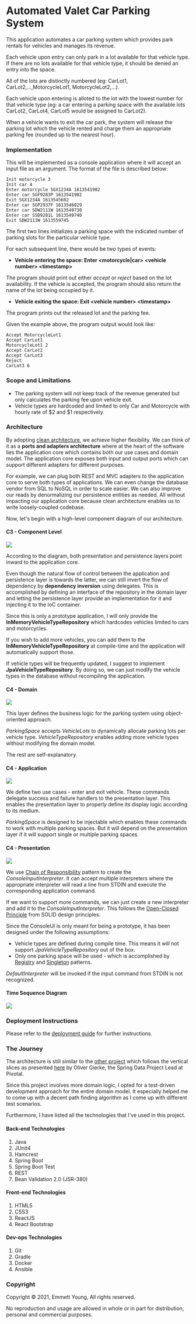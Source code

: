 Automated Valet Car Parking System
========================
This application automates a car parking system which provides park rentals for vehicles and manages its revenue.

Each vehicle upon entry can only park in a lot available for that vehicle type. If there are no lots available for that
vehicle type, it should be denied an entry into the space. 

All of the lots are distinctly numbered (eg: CarLot1, CarLot2,...,MotorcycleLot1, MotorcycleLot2,...).

Each vehicle upon entering is alloted to the lot with the lowest number for that vehicle type (eg: a car entering a
parking space with the available lots CarLot2, CarLot4, CarLot5 would be assigned to CarLot2).

When a vehicle wants to exit the car park, the system will release the parking lot which the vehicle rented and charge 
them an appropriate parking fee (rounded up to the nearest hour).

### Implementation
This will be implemented as a console application where it will accept an input file as an argument. The format of the file
is described below:

```
Init motorcycle 3 
Init car 4
Enter motorcycle SGX1234A 1613541902 
Enter car SGF9283P 1613541902
Exit SGX1234A ​1613545602
Enter car SGP2937F 1613546029
Enter car SDW2111W 1613549730
Enter car SSD9281L 1613549740
Exit SDW2111W 1613559745
```

The first two lines initializes a parking space with the indicated number of parking slots for the particular vehicle type.

For each subsequent line, there would be two types of events:

- **Vehicle entering the space: Enter \<motorcycle\|car> \<vehicle number> \<timestamp>**

The program should print out either *accept* or *reject* based on the lot availability. If the vehicle is accepted,
the program should also return the name of the lot being occupied by it.

- **Vehicle exiting the space: Exit \<vehicle number> \<timestamp>**

The program prints out the released lot and the parking fee.

Given the example above, the program output would look like:

```
Accept MotorcycleLot1 
Accept CarLot1 
MotorcycleLot1 2 
Accept CarLot2 
Accept CarLot3 
Reject
CarLot3 6
```

### Scope and Limitations
- The parking system will not keep track of the revenue generated but only calculates the parking fee upon vehicle exit.
- Vehicle types are hardcoded and limited to only Car and Motorcycle with hourly rate of $2 and $1 respectively.

### Architecture
By adopting [clean architecture](https://blog.ndepend.com/introduction-clean-architecture/), we achieve higher flexibility. 
We can think of it as a **ports and adapters architecture** where at the heart of the software lies the application core 
which contains both our use cases and domain model. The application core exposes both input and output ports which can support 
different adapters for different purposes.

For example, we can plug both REST and MVC adapters to the application core to serve both types of applications. We can even
change the database vendor from SQL to NoSQL in order to scale easier. We can also improve our reads by denormalizing 
our persistence entities as needed. All without impacting our application core because clean architecture enables us to write 
loosely-coupled codebase.

Now, let's begin with a high-level component diagram of our architecture.

#### C3 - Component Level
![](https://www.plantuml.com/plantuml/proxy?cache=no&src=https://raw.githubusercontent.com/mettyoung/automated-valet-car-parking-system/master/docs/c3-component.puml)

According to the diagram, both presentation and persistence layers point inward to the application core. 

Even though the natural flow of control between the application and persistence layer is towards the latter, 
we can still invert the flow of dependency by **dependency inversion** using delegates. This is accomplished
by defining an interface of the repository in the domain layer and letting the persistence layer provide an
implementation for it and injecting it to the IoC container.

Since this is only a prototype application, I will only provide the **InMemoryVehicleTypeRepository** which hardcodes
vehicles limited to cars and motorcycles. 

If you wish to add more vehicles, you can add them to the **InMemoryVehicleTypeRepository** at compile-time and 
the application will automatically support those.

If vehicle types will be frequently updated, I suggest to implement **JpaVehicleTypeRepository**.
By doing so, we can just modify the vehicle types in the database without recompiling the application. 

#### C4 - Domain
![](https://www.plantuml.com/plantuml/proxy?cache=no&src=https://raw.githubusercontent.com/mettyoung/automated-valet-car-parking-system/master/docs/c4-domain.puml)

This layer defines the business logic for the parking system using object-oriented approach. 

*ParkingSpace* accepts *VehicleLots* to dynamically allocate parking lots per vehicle type. *VehicleTypeRepository* 
enables adding more vehicle types without modifying the domain model.

The rest are self-explanatory.
  
#### C4 - Application
![](https://www.plantuml.com/plantuml/proxy?cache=no&src=https://raw.githubusercontent.com/mettyoung/automated-valet-car-parking-system/master/docs/c4-application.puml)

We define two use cases - enter and exit vehicle. These commands delegate success and failure handlers
to the presentation layer. This enables the presentation layer to properly define its display logic according to its medium.

*ParkingSpace* is designed to be injectable which enables these commands to work with multiple parking spaces.
But it will depend on the presentation layer if it will support single or multiple parking spaces. 

#### C4 - Presentation
![](https://www.plantuml.com/plantuml/proxy?cache=no&src=https://raw.githubusercontent.com/mettyoung/automated-valet-car-parking-system/master/docs/c4-presentation.puml)

We use [Chain of Responsibility](https://refactoring.guru/design-patterns/chain-of-responsibility) pattern to create the *ConsoleInputInterpreter*. 
It can accept multiple interpreters where the appropriate interpreter will read a line from STDIN and execute the corresponding application command.

If we want to support more commands, we can just create a new interpreter and add it to the *ConsoleInputInterpreter*. This follows the 
[Open-Closed Principle](https://stackify.com/solid-design-open-closed-principle/) from SOLID design principles.

Since the ConsoleUI is only meant for being a prototype, it has been designed under the following assumptions:

- Vehicle types are defined during compile time. This means it will not support *JpaVehicleTypeRepository* out of the box.
- Only one parking space will be used - which is accomplished by [Registry](https://martinfowler.com/eaaCatalog/registry.html)
and [Singleton](https://refactoring.guru/design-patterns/singleton) patterns.

*DefaultInterpreter* will be invoked if the input command from STDIN is not recognized.

#### Time Sequence Diagram
![](https://www.plantuml.com/plantuml/proxy?cache=no&src=https://raw.githubusercontent.com/mettyoung/automated-valet-car-parking-system/master/docs/c4-sequence.puml)

### Deployment Instructions
Please refer to the [deployment guide](https://github.com/mettyoung/railway-routing-service/blob/master/devops/deployment_guide.md)
for further instructions.

### The Journey

The architecture is still similar to the [other project](https://github.com/mettyoung/shop-management) which follows 
the vertical slices as presented [here](http://olivergierke.de/2013/01/whoops-where-did-my-architecture-go/) by Oliver 
Gierke, the Spring Data Project Lead at Pivotal.

Since this project involves more domain logic, I opted for a test-driven development approach for the entire domain 
model. It especially helped me to come up with a decent path finding algorithm as I come up with different test 
scenarios.

Furthermore, I have listed all the technologies that I've used in this project.

#### Back-end Technologies

1. Java
2. JUnit4
3. Hamcrest
4. Spring Boot
5. Spring Boot Test
6. REST
7. Bean Validation 2.0 (JSR-380)

#### Front-end Technologies
1. HTML5
2. CSS3
3. ReactJS
4. React Bootstrap

#### Dev-ops Technologies
1. Git
2. Gradle
3. Docker
4. Ansible

### Copyright
Copyright © 2021, Emmett Young, All rights reserved.

No reproduction and usage are allowed in whole or in part for distribution, personal and commercial purposes.